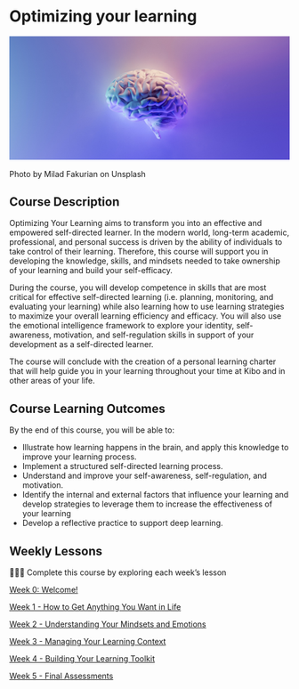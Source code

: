 # Optimizing your learning

![brain](./brain.jpeg)

Photo by Milad Fakurian on Unsplash


## Course Description

Optimizing Your Learning aims to transform you into an effective and empowered self-directed learner. In the modern world, long-term academic, professional, and personal success is driven by the ability of individuals to take control of their learning. Therefore, this course will support you in developing the knowledge, skills, and mindsets needed to take ownership of your learning and build your self-efficacy.

During the course, you will develop competence in skills that are most critical for effective self-directed learning (i.e. planning, monitoring, and evaluating your learning) while also learning how to use learning strategies to maximize your overall learning efficiency and efficacy. You will also use the emotional intelligence framework to explore your identity, self-awareness, motivation, and self-regulation skills in support of your development as a self-directed learner.

The course will conclude with the creation of a personal learning charter that will help guide you in your learning throughout your time at Kibo and in other areas of your life.

## Course Learning Outcomes

By the end of this course, you will be able to:

- Illustrate how learning happens in the brain, and apply this knowledge to improve your learning process.
- Implement a structured self-directed learning process.
- Understand and improve your self-awareness, self-regulation, and motivation.
- Identify the internal and external factors that influence your learning and develop strategies to leverage them to increase the effectiveness of your learning
- Develop a reflective practice to support deep learning.

## Weekly Lessons

<aside>

👩🏿‍🏫 Complete this course by exploring each week’s lesson

</aside>

[Week 0: Welcome!](/optimizing-your-learning/welcome.md)

[Week 1 - How to Get Anything You Want in Life](/optimizing-your-learning/how-to-get-anything-you-want-in-life.md)

[Week 2 - Understanding Your Mindsets and Emotions](/optimizing-your-learning/understanding-your-mindsets-and-emotions.md)

[Week 3 - Managing Your Learning Context](/optimizing-your-learning/managing-your-learning-context.md)

[Week 4 - Building Your Learning Toolkit](/optimizing-your-learning/building-your-learning-toolkit.md)

[Week 5 - Final Assessments](/optimizing-your-learning/final-assessments.md)
